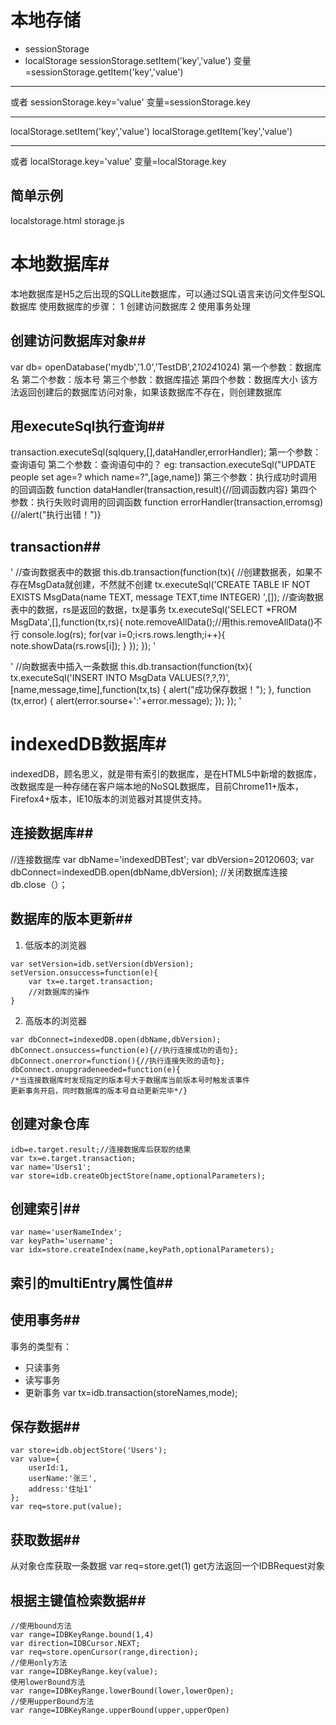 # 本地存储 #
- sessionStorage
- localStorage
sessionStorage.setItem('key','value')
变量=sessionStorage.getItem('key','value')
* * *
或者
sessionStorage.key='value'
变量=sessionStorage.key
* * *

localStorage.setItem('key','value')
localStorage.getItem('key','value')
* * *
或者
localStorage.key='value'
变量=localStorage.key

## 简单示例 ##
localstorage.html
storage.js

# 本地数据库#
本地数据库是H5之后出现的SQLLite数据库，可以通过SQL语言来访问文件型SQL数据库
使用数据库的步骤：
1 创建访问数据库
2 使用事务处理


## 创建访问数据库对象##
var db= openDatabase('mydb','1.0','TestDB',2*1024*1024)
第一个参数：数据库名
第二个参数：版本号
第三个参数：数据库描述
第四个参数：数据库大小
该方法返回创建后的数据库访问对象，如果该数据库不存在，则创建数据库
## 用executeSql执行查询##
transaction.executeSql(sqlquery,[],dataHandler,errorHandler);
第一个参数：查询语句
第二个参数：查询语句中的？
eg: transaction.executeSql("UPDATE people set age=? which name=?",[age,name])
第三个参数：执行成功时调用的回调函数
function dataHandler(transaction,result){//回调函数内容}
第四个参数：执行失败时调用的回调函数
function errorHandler(transaction,erromsg){//alert("执行出错！")}
## transaction##
'
//查询数据表中的数据
        this.db.transaction(function(tx){
            //创建数据表，如果不存在MsgData就创建，不然就不创建
            tx.executeSql('CREATE TABLE IF NOT EXISTS MsgData(name TEXT, message TEXT,time INTEGER) ',[]);
            //查询数据表中的数据，rs是返回的数据，tx是事务
            tx.executeSql('SELECT *FROM MsgData',[],function(tx,rs){
                note.removeAllData();//用this.removeAllData()不行
                console.log(rs);
                for(var i=0;i<rs.rows.length;i++){
                    note.showData(rs.rows[i]);
                }
            });
        });
'

'
//向数据表中插入一条数据
       this.db.transaction(function(tx){
            tx.executeSql('INSERT INTO MsgData VALUES(?,?,?)',[name,message,time],function(tx,ts) {
                alert("成功保存数据！");
            }, function (tx,error) {
                alert(error.sourse+':'+error.message);
            });
        });
'
# indexedDB数据库#
indexedDB，顾名思义，就是带有索引的数据库，是在HTML5中新增的数据库，改数据库是一种存储在客户端本地的NoSQL数据库，目前Chrome11+版本，Firefox4+版本，IE10版本的浏览器对其提供支持。
## 连接数据库##
//连接数据库
var dbName='indexedDBTest';
var dbVersion=20120603;
var dbConnect=indexedDB.open(dbName,dbVersion);
//关闭数据库连接
db.close（）；
## 数据库的版本更新##
1. 低版本的浏览器
```
var setVersion=idb.setVersion(dbVersion);
setVersion.onsuccess=function(e){
    var tx=e.target.transaction;
    //对数据库的操作
}
```
2. 高版本的浏览器
```
var dbConnect=indexedDB.open(dbName,dbVersion);
dbConnect.onsuccess=function(e){//执行连接成功的语句};
dbConnect.onerror=function(){//执行连接失败的语句};
dbConnect.onupgradeneeded=function(e){
/*当连接数据库时发现指定的版本号大于数据库当前版本号时触发该事件
更新事务开启，同时数据库的版本号自动更新完毕*/}
```
## 创建对象仓库 ##
```
idb=e.target.result;//连接数据库后获取的结果
var tx=e.target.transaction;
var name='Users1';
var store=idb.createObjectStore(name,optionalParameters);
```
## 创建索引##
```
var name='userNameIndex';
var keyPath='username';
var idx=store.createIndex(name,keyPath,optionalParameters);
```
## 索引的multiEntry属性值##
## 使用事务##
事务的类型有：
- 只读事务
- 读写事务
- 更新事务
var tx=idb.transaction(storeNames,mode);

## 保存数据##
```
var store=idb.objectStore('Users');
var value={
    userId:1,
    userName:'张三',
    address:'住址1'
};
var req=store.put(value);
```
## 获取数据##
从对象仓库获取一条数据
var req=store.get(1)
get方法返回一个IDBRequest对象

## 根据主键值检索数据##
```
//使用bound方法
var range=IDBKeyRange.bound(1,4)
var direction=IDBCursor.NEXT;
var req=store.openCursor(range,direction);
//使用only方法
var range=IDBKeyRange.key(value);
使用lowerBound方法
var range=IDBKeyRange.lowerBound(lower,lowerOpen);
//使用upperBound方法
var range=IDBKeyRange.upperBound(upper,upperOpen)
```